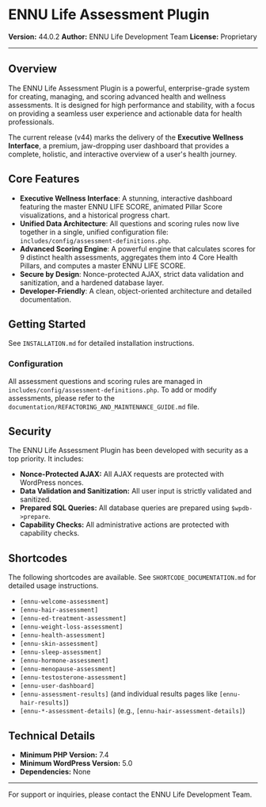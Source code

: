 # ENNU Life Assessment Plugin

**Version:** 44.0.2
**Author:** ENNU Life Development Team
**License:** Proprietary

---

## Overview

The ENNU Life Assessment Plugin is a powerful, enterprise-grade system for creating, managing, and scoring advanced health and wellness assessments. It is designed for high performance and stability, with a focus on providing a seamless user experience and actionable data for health professionals.

The current release (v44) marks the delivery of the **Executive Wellness Interface**, a premium, jaw-dropping user dashboard that provides a complete, holistic, and interactive overview of a user's health journey.

## Core Features

*   **Executive Wellness Interface**: A stunning, interactive dashboard featuring the master ENNU LIFE SCORE, animated Pillar Score visualizations, and a historical progress chart.
*   **Unified Data Architecture**: All questions and scoring rules now live together in a single, unified configuration file: `includes/config/assessment-definitions.php`.
*   **Advanced Scoring Engine**: A powerful engine that calculates scores for 9 distinct health assessments, aggregates them into 4 Core Health Pillars, and computes a master ENNU LIFE SCORE.
*   **Secure by Design**: Nonce-protected AJAX, strict data validation and sanitization, and a hardened database layer.
*   **Developer-Friendly**: A clean, object-oriented architecture and detailed documentation.

## Getting Started

See `INSTALLATION.md` for detailed installation instructions.

### Configuration

All assessment questions and scoring rules are managed in `includes/config/assessment-definitions.php`. To add or modify assessments, please refer to the `documentation/REFACTORING_AND_MAINTENANCE_GUIDE.md` file.

## Security

The ENNU Life Assessment Plugin has been developed with security as a top priority. It includes:
*   **Nonce-Protected AJAX:** All AJAX requests are protected with WordPress nonces.
*   **Data Validation and Sanitization:** All user input is strictly validated and sanitized.
*   **Prepared SQL Queries:** All database queries are prepared using `$wpdb->prepare`.
*   **Capability Checks:** All administrative actions are protected with capability checks.

## Shortcodes

The following shortcodes are available. See `SHORTCODE_DOCUMENTATION.md` for detailed usage instructions.

*   `[ennu-welcome-assessment]`
*   `[ennu-hair-assessment]`
*   `[ennu-ed-treatment-assessment]`
*   `[ennu-weight-loss-assessment]`
*   `[ennu-health-assessment]`
*   `[ennu-skin-assessment]`
*   `[ennu-sleep-assessment]`
*   `[ennu-hormone-assessment]`
*   `[ennu-menopause-assessment]`
*   `[ennu-testosterone-assessment]`
*   `[ennu-user-dashboard]`
*   `[ennu-assessment-results]` (and individual results pages like `[ennu-hair-results]`)
*   `[ennu-*-assessment-details]` (e.g., `[ennu-hair-assessment-details]`)

## Technical Details

- **Minimum PHP Version:** 7.4
- **Minimum WordPress Version:** 5.0
- **Dependencies:** None

---
For support or inquiries, please contact the ENNU Life Development Team.

